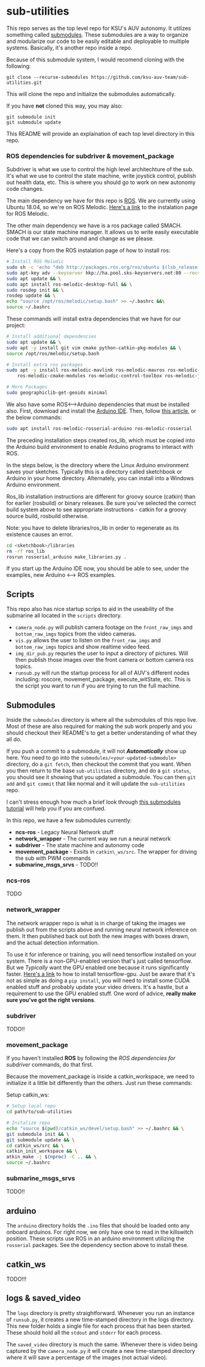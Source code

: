 # sub-utilities
This repo serves as the top level repo for KSU's AUV autonomy. It utilizes something called [submodules](https://git-scm.com/book/en/v2/Git-Tools-Submodules). These submodules are a way to organize and modularize our code to be easily editable and deployable to multiple systems. Basically, it's another repo inside a repo.

Because of this submodule system, I would recomend cloning with the following:
```
git clone --recurse-submodules https://github.com/ksu-auv-team/sub-utilities.git
```
This will clone the repo and initialize the submodules automatically. 

If you have **not** cloned this way, you may also:
```
git submodule init
git submodule update
```
This README will provide an explaination of each top level directory in this repo.

### ROS dependencies for subdriver & movement\_package
Subdriver is what we use to control the high level architechture of the sub. It's what we use to control the state machine, write joystick control, publish out health data, etc. This is where you should go to work on new autonomy code changes.

The main dependency we have for this repo is [ROS](https://www.ros.org/). We are currently using Ubuntu 18.04, so we're on ROS Melodic.
[Here's a link](http://wiki.ros.org/melodic/Installation/Ubuntu) to the instalation page for ROS Melodic.

The other main dependency we have is a ros package called SMACH. SMACH is our state machine manager. It allows us to write easily executable code that we can switch around and change as we please.

Here's a copy from the ROS instalation page of how to install ros:

```bash
# Install ROS Melodic
sudo sh -c 'echo "deb http://packages.ros.org/ros/ubuntu $(lsb_release -sc) main" > /etc/apt/sources.list.d/ros-latest.list' && \
sudo apt-key adv --keyserver hkp://ha.pool.sks-keyservers.net:80 --recv-key C1CF6E31E6BADE8868B172B4F42ED6FBAB17C654 && \
sudo apt update && \
sudo apt install ros-melodic-desktop-full && \
sudo rosdep init && \
rosdep update && \
echo "source /opt/ros/melodic/setup.bash" >> ~/.bashrc &&\
source ~/.bashrc
```

These commands will install extra dependencies that we have for our project:

```bash
# Install additional dependencies
sudo apt update && \
sudo apt -y install git vim cmake python-catkin-pkg-modules && \
source /opt/ros/melodic/setup.bash
```

```bash
# Install extra ros packages
sudo apt -y install ros-melodic-mavlink ros-melodic-mavros ros-melodic-mavros-msgs \
    ros-melodic-cmake-modules ros-melodic-control-toolbox ros-melodic-joy ros-melodic-smach
```

```bash
# More Packages
sudo geographiclib-get-geoids minimal
```
We also have some ROS<-->Arduino dependencies that must be installed also. First, download and install the [Arduino IDE](https://www.arduino.cc/en/guide/linux). Then, follow [this article](http://wiki.ros.org/rosserial_arduino/Tutorials/Arduino%20IDE%20Setup), or the below commands:

```bash
sudo apt install ros-melodic-rosserial-arduino ros-melodic-rosserial
```
The preceding installation steps created ros_lib, which must be copied into the Arduino build environment to enable Arduino programs to interact with ROS.

In the steps below, <sketchbook> is the directory where the Linux Arduino environment saves your sketches. Typically this is a directory called sketchbook or Arduino in your home directory. Alternately, you can install into a Windows Arduino environment.

Ros_lib installation instructions are different for groovy source (catkin) than for earlier (rosbuild) or binary releases. Be sure you've selected the correct build system above to see appropriate instructions - catkin for a groovy source build, rosbuild otherwise.

Note: you have to delete libraries/ros_lib in order to regenerate as its existence causes an error.
```bash
cd <sketchbook>/libraries
rm -rf ros_lib
rosrun rosserial_arduino make_libraries.py .
```
If you start up the Arduino IDE now, you should be able to see, under the examples, new Arduino <--> ROS examples.

## Scripts
This repo also has nice startup scrips to aid in the useability of the submarine all located in the `scripts` directory. 

* `camera_node.py` will publish camera footage on the `front_raw_imgs` and `bottom_raw_imgs` topics from the video cameras.
* `vis.py` allows the user to listen on the `front_raw_imgs` and `bottom_raw_imgs` topics and show realtime video feed.
* `img_dir_pub.py` requries the user to input a directory of pictures. Will then publish those images over the front camera or bottom camera ros topics.
* `runsub.py` will run the startup process for all of AUV's different nodes including: roscore, movement\_package, execute\_witState, etc. This is the script you want to run if you are trying to run the full machine. 


## Submodules
Inside the `submodules` directory is where all the submodules of this repo live. Most of these are also required for making the sub work properly and you should checkout their README's to get a better understanding of what they all do.   

If you push a commit to a submodule, it will not ***Automatically*** show up here. You need to go into the `submodules/<your-updated-submodule>` directory, do a `git fetch`, then checkout the commit that you want. When you then return to the base `sub-utilities` directory, and do a `git status`, you should see it showing that you updated a submodule. You can then `git add` and `git commit` that like normal and it will update the `sub-utilities` repo. 

I can't stress enough how much a brief look through [this submodules tutorial](https://git-scm.com/book/en/v2/Git-Tools-Submodules) will help you if you are confued.

In this repo, we have a few submodules currently: 
 * **ncs-ros** - Legacy Neural Network stuff 
 * **network\_wrapper** - The current way we run a neural network 
 * **subdriver** - The state machine and autonomy code
 * **movement\_package** - Exsits in `catkin\_ws/src`. The wrapper for driving the sub with PWM commands
 * **submarine\_msgs\_srvs** - TODO!!

### ncs-ros  
TODO

### network\_wrapper
The network wrapper repo is what is in charge of taking the images we publish out from the scripts above and running neural network inference on them. It then published back out both the new images with boxes drawn, and the actual detection information. 

To use it for inference or training, you will need tensorflow installed on your system. There is a non-GPU-enabled version that's just called tensorflow. But we *Typically* want the GPU enabled one because it runs significantly faster. [Here's a link](https://www.tensorflow.org/install/gpu) to how to install tensorflow-gpu. Just be aware that it's not as simple as doing a `pip install`, you will need to install some CUDA enabled stuff and probably update your video drivers. It's a hastle, but a requirement to use the GPU enabled stuff. One word of advice, **really make sure you've got the right versions**. 

### subdriver
TODO!!

### movement\_package

If you haven't installed **ROS** by following the *ROS dependencies for subdriver* commands, do that first.

Because the movement\_package is inside a catkin\_workspace, we need to initialize it a little bit differently than the others. Just run these commands:

Setup catkin\_ws:
```bash
# Setup local repo
cd path/to/sub-utilities
```

```bash
# Initalize repo
echo "source $(pwd)/catkin_ws/devel/setup.bash" >> ~/.bashrc && \
git submodule init && \
git submodule update && \
cd catkin_ws/src && \
catkin_init_workspace && \
atkin_make -j $(nproc) -C .. && \
source ~/.bashrc
```

### submarine\_msgs\_srvs
TODO!!

## arduino
The `arduino` directory holds the `.ino` files that should be loaded onto any onboard arduinos. For right now, we only have one to read in the killswitch position. These scripts use ROS in an arduino environment utilizing the `rosserial` packages. See the dependency section above to install these. 

## catkin_ws
TODO!!!

## logs & saved_video
The `logs` directory is pretty straightforward. Whenever you run an instance of `runsub.py`, it creates a new time-stamped directory in the logs directory. This new folder holds a single file for each process that has been started. These should hold all the `stdout` and `stderr` for each process.

The `saved_video` directory is much the same. Whenever there is video being captured by the `camera_node.py` it will create a new time-stamped directory where it will save a percentage of the images (not actual video).
